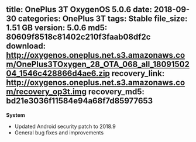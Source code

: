 title: OnePlus 3T OxygenOS 5.0.6
date: 2018-09-30
categories: OnePlus 3T
tags: Stable
file_size: 1.51 GB
version: 5.0.6
md5: 80609f8518c81402c210f3faab08df2c
download: http://oxygenos.oneplus.net.s3.amazonaws.com/OnePlus3TOxygen_28_OTA_068_all_1809150204_1546c428866d4ae6.zip
recovery_link: http://oxygenos.oneplus.net.s3.amazonaws.com/recovery_op3t.img
recovery_md5: bd21e3036f11584e94a68f7d85977653 
---
**System**

* Updated Android security patch to 2018.9
* General bug fixes and improvements
